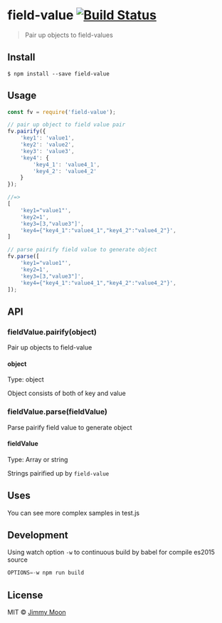 # field-value [![Build Status](https://travis-ci.org/ragingwind/field-value.svg?branch=master)](https://travis-ci.org/ragingwind/field-value)

> Pair up objects to field-values


## Install

```
$ npm install --save field-value
```


## Usage

```js
const fv = require('field-value');

// pair up object to field value pair
fv.pairify({
	'key1': 'value1',
	'key2': 'value2',
	'key3': 'value3',
	'key4': {
		'key4_1': 'value4_1',
		'key4_2': 'value4_2'
	}
});

//=>
[
	'key1="value1"',
	'key2=1',
	'key3=[3,"value3"]',
	'key4={"key4_1":"value4_1","key4_2":"value4_2"}',
]

// parse pairify field value to generate object
fv.parse([
	'key1="value1"',
	'key2=1',
	'key3=[3,"value3"]',
	'key4={"key4_1":"value4_1","key4_2":"value4_2"}',
]);
```


## API

### fieldValue.pairify(object)

Pair up objects to field-value

#### object

Type: object

Object consists of both of key and value

### fieldValue.parse(fieldValue)

Parse pairify field value to generate object

#### fieldValue

Type: Array or string

Strings pairified up by `field-value`

## Uses

You can see more complex samples in test.js

## Development

Using watch option `-w` to continuous build by babel for compile es2015 source

```js
OPTIONS=-w npm run build
```

## License

MIT © [Jimmy Moon](http://ragingwind.me)
